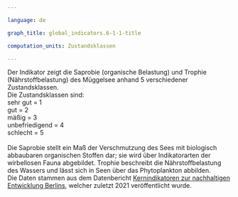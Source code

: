 ```yaml
---

language: de   

graph_title: global_indicators.6-1-1-title

computation_units: Zustandsklassen

---
```


Der Indikator zeigt die Saprobie (organische Belastung) und Trophie (Nährstoffbelastung) des Müggelsee anhand 5 verschiedener Zustandsklassen. <br>
Die Zustandsklassen sind: <br>
sehr gut = 1 <br>
gut = 2 <br>
mäßig = 3 <br>
unbefriedigend = 4 <br>
schlecht = 5 <br>
<br>
Die Saprobie stellt ein Maß der Verschmutzung des Sees mit biologisch abbaubaren organischen Stoffen dar; 
sie wird  über Indikatorarten der wirbellosen Fauna abgebildet. 
Trophie beschreibt die Nährstoffbelastung des Wassers und lässt sich in Seen über das Phytoplankton abbilden. <br>
Die Daten stammen aus dem Datenbericht <a href="https://www.berlin.de/sen/uvk/umwelt/nachhaltigkeit/indikatorenbericht/">Kernindikatoren zur nachhaltigen Entwicklung Berlins</a>, welcher zuletzt 2021 veröffentlicht wurde.


 

